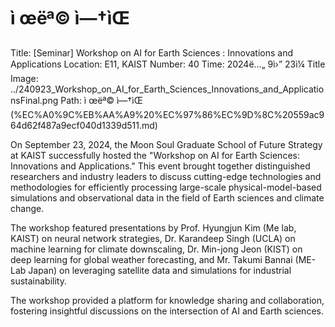 # ì œëª© ì—†ìŒ

Title: [Seminar] Workshop on AI for Earth Sciences : Innovations and Applications
Location: E11, KAIST
Number: 40
Time: 2024ë…„ 9ì›” 23ì¼
Title Image: ../240923_Workshop_on_AI_for_Earth_Sciences_Innovations_and_ApplicationsFinal.png
Path: ì œëª© ì—†ìŒ (%EC%A0%9C%EB%AA%A9%20%EC%97%86%EC%9D%8C%20559ac964d62f487a9ecf040d1339d511.md)

On September 23, 2024, the Moon Soul Graduate School of Future Strategy at KAIST successfully hosted the "Workshop on AI for Earth Sciences: Innovations and Applications." This event brought together distinguished researchers and industry leaders to discuss cutting-edge technologies and methodologies for efficiently processing large-scale physical-model-based simulations and observational data in the field of Earth sciences and climate change.

The workshop featured presentations by Prof. Hyungjun Kim (Me lab, KAIST) on neural network strategies, Dr. Karandeep Singh (UCLA) on machine learning for climate downscaling, Dr. Min-jong Jeon (KIST) on deep learning for global weather forecasting, and Mr. Takumi Bannai (ME-Lab Japan) on leveraging satellite data and simulations for industrial sustainability.

The workshop provided a platform for knowledge sharing and collaboration, fostering insightful discussions on the intersection of AI and Earth sciences.
